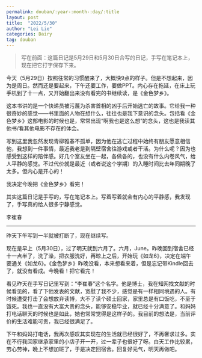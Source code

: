```yaml
---
permalink: douban/:year-:month-:day/:title
layout: post
title:  "2022/5/30"
author: "Lei Lie"
categories: Dairy
tag: douban
---
```


> 写在前面：这篇日记是5月29日和5月30日合写的日记，手写在笔记本上，现在把它打字保存下来。

今天（5月29日）按照往常的习惯醒来了，大概快9点的样子。但是不想起来，因为是周日。然而还是要起来，下午还要工作，要做PPT。内心存在拖延，在床上玩手机到了十一点，又开始翻出来没有看完的书继续读，是《金色梦乡》。

这本书讲的是一个快递员被污蔑为杀害首相的凶手后开始逃亡的故事。它给我一种很奇妙的感觉——书里面的人物在想什么，往往也是我下意识的念头。包括看《金色梦乡》这部电影的时候也是，常常出现“啊我也是这么想”的念头，这也是我读其他书/看其他电影不存在的体会。

写到这里我忽然发现青柳雅春不孤单，因为他在逃亡过程中始终有朋友愿意相信他，我想到一件事情，最近我老是到隔壁宿舍往游戏或者干活。为什么呢？因为也感受到这样的陪伴感。好几个室友坐在一起，各做各的，也没有什么内卷风气，给人平静的感觉。不过代价就是最近（或者说这个学期）的入睡时间比去年同期晚了太多。但内心是开心的！

我决定今晚把《金色梦乡》看完！

其实这篇日记是手写的，写在笔记本上。写着写着就会有内心的平静感，我发现了，手写真的给人很多宁静感觉。

李崔春

---

昨天下午写到一半就被打断了，现在继续写。

现在是早上（5月30日），过了明天就到六月了。六月，June。昨晚回到宿舍已经十一点半了，洗了澡，把衣服洗好，再晾上之后，开始玩《如龙6》，决定在端午要通关《如龙6》。《金色梦乡》昨晚没看，本来想看来着，但是忘记带Kindle回去了，就没有看成。今晚看！把它看完！

看见昨天在手写日记里写到：“李崔春”这个名字。他是博士，我在知网找文献的时候看见的，看了下他发表的文献，宽慰了我不少，感觉是有一样相同境遇的人。有时候遭受打击了会想放弃读博，大不了读个硕士回家，家里总是有口饭吃，不至于饿死。我也一直没有大富大贵的念头，能够安稳毕业，就已经十分满意了。和妈妈打电话聊天的时候也是如此，她也常常觉得是这样子的。我目前的想法是，当前评价的生活难能可贵，我已经很满足了。

下午和妈妈打电话，我再次感叹其实现在的生活就已经很好了，不再奢求过多。实在不行我回家继承家里的小店子开一开，过一辈子也很好了呀。白天工作比较累，劳心劳神，晚上不想加班了，于是决定回宿舍。回复好元气，明天再做吧。
